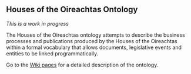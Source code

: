 
## Houses of the Oireachtas Ontology

*This is a work in progress*



The Houses of the Oireachtas ontology attempts to describe the business processes and publications produced by the Houses of the Oireachtas within a formal vocabulary that allows documents, legislative events and entities to be linked programmatically.

Go to the [Wiki pages](../../wiki) for a detailed description of the ontology.
